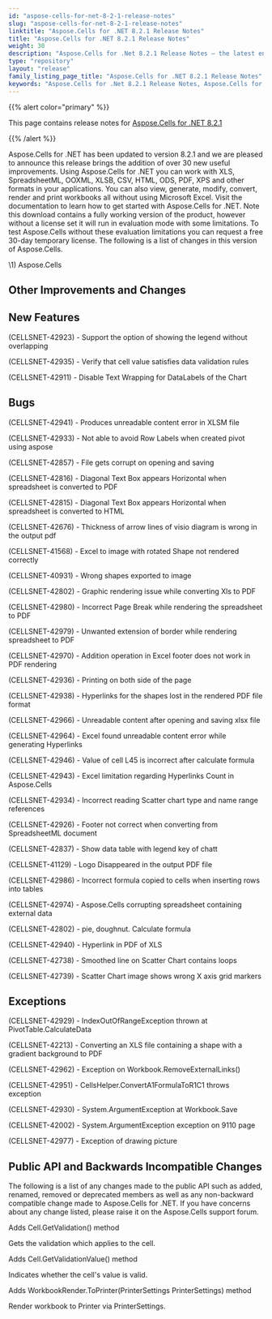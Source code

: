 ```yaml
---
id: "aspose-cells-for-net-8-2-1-release-notes"
slug: "aspose-cells-for-net-8-2-1-release-notes"
linktitle: "Aspose.Cells for .NET 8.2.1 Release Notes"
title: "Aspose.Cells for .NET 8.2.1 Release Notes"
weight: 30
description: "Aspose.Cells for .Net 8.2.1 Release Notes – the latest enhancements, new features, and fixes."
type: "repository"
layout: "release"
family_listing_page_title: "Aspose.Cells for .NET 8.2.1 Release Notes"
keywords: "Aspose.Cells for .Net 8.2.1 Release Notes, Aspose.Cells for .Net 8.2.1 updates and fixes"
---
```


{{% alert color="primary" %}} 

This page contains release notes for [Aspose.Cells for .NET 8.2.1](https://releases.aspose.com/cells/net/new-releases/aspose.cells-for-.net-8.2.1/)

{{% /alert %}} 

Aspose.Cells for .NET has been updated to version 8.2.1 and we are pleased to announce this release brings the addition of over 30 new useful improvements. 
Using Aspose.Cells for .NET you can work with XLS, SpreadsheetML, OOXML, XLSB, CSV, HTML, ODS, PDF, XPS and other formats in your applications. You can also view, generate, modify, convert, render and print workbooks all without using Microsoft Excel.
Visit the documentation to learn how to get started with Aspose.Cells for .NET.
Note this download contains a fully working version of the product, however without a license set it will run in evaluation mode with some limitations. To test Aspose.Cells without these evaluation limitations you can request a free 30-day temporary license.
The following is a list of changes in this version of Aspose.Cells. 

\1) Aspose.Cells 
## **Other Improvements and Changes**

## **New Features**


(CELLSNET-42923) - Support the option of showing the legend without overlapping 

(CELLSNET-42935) - Verify that cell value satisfies data validation rules 

(CELLSNET-42911) - Disable Text Wrapping for DataLabels of the Chart 


## **Bugs**


(CELLSNET-42941) - Produces unreadable content error in XLSM file 

(CELLSNET-42933) - Not able to avoid Row Labels when created pivot using aspose 

(CELLSNET-42857) - File gets corrupt on opening and saving 

(CELLSNET-42816) - Diagonal Text Box appears Horizontal when spreadsheet is converted to PDF 

(CELLSNET-42815) - Diagonal Text Box appears Horizontal when spreadsheet is converted to HTML 

(CELLSNET-42676) - Thickness of arrow lines of visio diagram is wrong in the output pdf 

(CELLSNET-41568) - Excel to image with rotated Shape not rendered correctly 

(CELLSNET-40931) - Wrong shapes exported to image 

(CELLSNET-42802) - Graphic rendering issue while converting Xls to PDF 

(CELLSNET-42980) - Incorrect Page Break while rendering the spreadsheet to PDF 

(CELLSNET-42979) - Unwanted extension of border while rendering spreadsheet to PDF 

(CELLSNET-42970) - Addition operation in Excel footer does not work in PDF rendering 

(CELLSNET-42936) - Printing on both side of the page 

(CELLSNET-42938) - Hyperlinks for the shapes lost in the rendered PDF file format 

(CELLSNET-42966) - Unreadable content after opening and saving xlsx file 

(CELLSNET-42964) - Excel found unreadable content error while generating Hyperlinks 

(CELLSNET-42946) - Value of cell L45 is incorrect after calculate formula 

(CELLSNET-42943) - Excel limitation regarding Hyperlinks Count in Aspose.Cells 

(CELLSNET-42934) - Incorrect reading Scatter chart type and name range references 

(CELLSNET-42926) - Footer not correct when converting from SpreadsheetML document 

(CELLSNET-42837) - Show data table with legend key of chatt 

(CELLSNET-41129) - Logo Disappeared in the output PDF file 

(CELLSNET-42986) - Incorrect formula copied to cells when inserting rows into tables 

(CELLSNET-42974) - Aspose.Cells corrupting spreadsheet containing external data 

(CELLSNET-42802) - pie, doughnut. Calculate formula 

(CELLSNET-42940) - Hyperlink in PDF of XLS 

(CELLSNET-42738) - Smoothed line on Scatter Chart contains loops 

(CELLSNET-42739) - Scatter Chart image shows wrong X axis grid markers 


## **Exceptions**


(CELLSNET-42929) - IndexOutOfRangeException thrown at PivotTable.CalculateData 

(CELLSNET-42213) - Converting an XLS file containing a shape with a gradient background to PDF 

(CELLSNET-42962) - Exception on Workbook.RemoveExternalLinks() 

(CELLSNET-42951) - CellsHelper.ConvertA1FormulaToR1C1 throws exception 

(CELLSNET-42930) - System.ArgumentException at Workbook.Save 

(CELLSNET-42002) - System.ArgumentException exception on 9110 page 

(CELLSNET-42977) - Exception of drawing picture 


## **Public API and Backwards Incompatible Changes**


The following is a list of any changes made to the public API such as added, renamed, removed or deprecated members as well as any non-backward compatible change made to Aspose.Cells for .NET. If you have concerns about any change listed, please raise it on the Aspose.Cells support forum. 



Adds Cell.GetValidation() method 

Gets the validation which applies to the cell. 



Adds Cell.GetValidationValue() method 

Indicates whether the cell's value is valid. 



Adds WorkbookRender.ToPrinter(PrinterSettings PrinterSettings) method 

Render workbook to Printer via PrinterSettings. 


